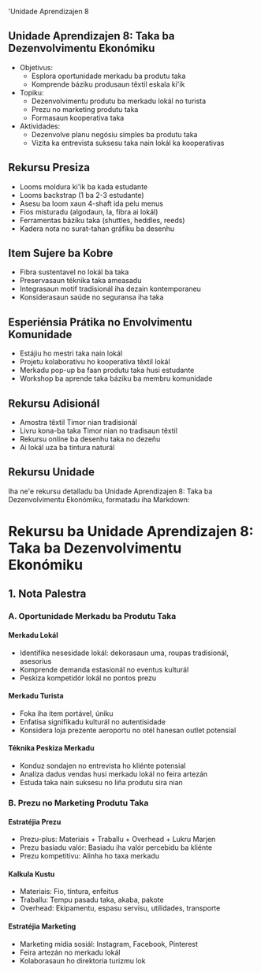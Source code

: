 'Unidade Aprendizajen 8

## Unidade Aprendizajen 8: Taka ba Dezenvolvimentu Ekonómiku
- Objetivus:
  * Esplora oportunidade merkadu ba produtu taka
  * Komprende báziku produsaun têxtil eskala ki'ik
- Topiku:
  * Dezenvolvimentu produtu ba merkadu lokál no turista
  * Prezu no marketing produtu taka
  * Formasaun kooperativa taka
- Aktividades:
  * Dezenvolve planu negósiu simples ba produtu taka
  * Vizita ka entrevista suksesu taka nain lokál ka kooperativas

## Rekursu Presiza
- Looms moldura ki'ik ba kada estudante
- Looms backstrap (1 ba 2-3 estudante)
- Asesu ba loom xaun 4-shaft ida pelu menus
- Fios misturadu (algodaun, la, fibra ai lokál)
- Ferramentas báziku taka (shuttles, heddles, reeds)
- Kadera nota no surat-tahan gráfiku ba desenhu

## Item Sujere ba Kobre
- Fibra sustentavel no lokál ba taka
- Preservasaun téknika taka ameasadu
- Integrasaun motif tradisionál iha dezain kontemporaneu
- Konsiderasaun saúde no seguransa iha taka

## Esperiénsia Prátika no Envolvimentu Komunidade
- Estájiu ho mestri taka nain lokál
- Projetu kolaborativu ho kooperativa têxtil lokál
- Merkadu pop-up ba faan produtu taka husi estudante
- Workshop ba aprende taka báziku ba membru komunidade

## Rekursu Adisionál
- Amostra têxtil Timor nian tradisionál
- Livru kona-ba taka Timor nian no tradisaun têxtil
- Rekursu online ba desenhu taka no dezeñu
- Ai lokál uza ba tintura naturál

## Rekursu Unidade

Iha ne'e rekursu detalladu ba Unidade Aprendizajen 8: Taka ba Dezenvolvimentu Ekonómiku, formatadu iha Markdown:

# Rekursu ba Unidade Aprendizajen 8: Taka ba Dezenvolvimentu Ekonómiku

## 1. Nota Palestra

### A. Oportunidade Merkadu ba Produtu Taka

#### Merkadu Lokál
- Identifika nesesidade lokál: dekorasaun uma, roupas tradisionál, asesorius
- Komprende demanda estasionál no eventus kulturál
- Peskiza kompetidór lokál no pontos prezu

#### Merkadu Turista
- Foka iha item portável, úniku
- Enfatisa signifikadu kulturál no autentisidade
- Konsidera loja prezente aeroportu no otél hanesan outlet potensial

#### Téknika Peskiza Merkadu
- Konduz sondajen no entrevista ho kliénte potensial
- Analiza dadus vendas husi merkadu lokál no feira artezán
- Estuda taka nain suksesu no liña produtu sira nian

### B. Prezu no Marketing Produtu Taka

#### Estratéjia Prezu
- Prezu-plus: Materiais + Traballu + Overhead + Lukru Marjen
- Prezu basiadu valór: Basiadu iha valór percebidu ba kliénte
- Prezu kompetitivu: Alinha ho taxa merkadu

#### Kalkula Kustu
- Materiais: Fio, tintura, enfeitus
- Traballu: Tempu pasadu taka, akaba, pakote
- Overhead: Ekipamentu, espasu servisu, utilidades, transporte

#### Estratéjia Marketing
- Marketing mídia sosiál: Instagram, Facebook, Pinterest
- Feira artezán no merkadu lokál
- Kolaborasaun ho direktoria turizmu lok